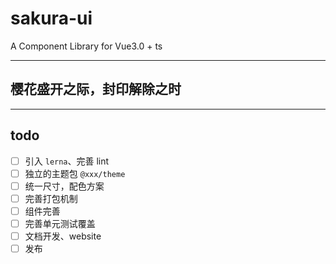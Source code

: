 # sakura-ui

A Component Library for Vue3.0 + ts

---

## 樱花盛开之际，封印解除之时

---

## todo

- [ ] 引入 `lerna`、完善 lint
- [ ] 独立的主题包 `@xxx/theme`
- [ ] 统一尺寸，配色方案
- [ ] 完善打包机制
- [ ] 组件完善
- [ ] 完善单元测试覆盖
- [ ] 文档开发、website
- [ ] 发布
